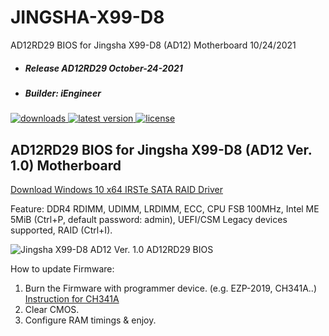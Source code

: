 # JINGSHA-X99-D8
AD12RD29 BIOS for Jingsha X99-D8 (AD12) Motherboard 10/24/2021

* ##### Release AD12RD29 October-24-2021
* ##### Builder: iEngineer
<div align="left">
    <a href="https://github.com/BIOS-iEngineer/JINGSHA-X99-D8/releases">
        <img src="https://img.shields.io/github/downloads/BIOS-iEngineer/JINGSHA-X99-D8/total.svg?color=silver&style=for-the-badge&logo=appveyor" alt="downloads"/>
    </a>
    <a href="https://github.com/BIOS-iEngineer/JINGSHA-X99-D8/releases/latest">
        <img src="https://img.shields.io/github/release/BIOS-iEngineer/JINGSHA-X99-D8.svg?color=silver&style=for-the-badge&logo=appveyor" alt="latest version"/>
    </a>
    <a href="https://github.com/BIOS-iEngineer/JINGSHA-X99-D8/blob/master/License">
        <img src="https://img.shields.io/github/license/BIOS-iEngineer/JINGSHA-X99-D8.svg?style=for-the-badge&logo=appveyor" alt="license"/>
    </a>
</div>

## AD12RD29 BIOS for Jingsha X99-D8 (AD12 Ver. 1.0) Motherboard
[Download Windows 10 x64 IRSTe SATA RAID Driver](https://github.com/BIOS-iEngineer/SZMZ-X99-Dual-Z8/raw/main/Drivers/Windows%2010%20x64/IRSTe%20SATA%20C612/IRSTe%20SATA.zip)

Feature: DDR4 RDIMM, UDIMM, LRDIMM, ECC, CPU FSB 100MHz, Intel ME 5MiB (Ctrl+P, default password: admin), UEFI/CSM Legacy devices supported, RAID (Ctrl+I).

<img src="https://raw.githubusercontent.com/BIOS-iEngineer/PNG/main/X99D8-AD12.jpg" alt="Jingsha X99-D8 AD12 Ver. 1.0 AD12RD29 BIOS" />

How to update Firmware:

   1) Burn the Firmware with programmer device. (e.g. EZP-2019, CH341A..) [Instruction for CH341A](https://www.miyconst.com/Blog/View/2086/ch341a-minimal-usage-guide-how-to-read-and-write-a-motherboard-bios)
   2) Clear CMOS.
   3) Configure RAM timings & enjoy.
